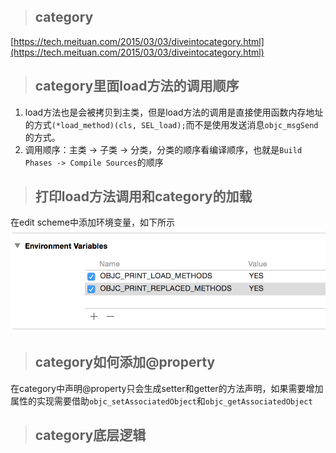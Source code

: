 > ## category

[https://tech.meituan.com/2015/03/03/diveintocategory.html](https://tech.meituan.com/2015/03/03/diveintocategory.html)

> ## category里面load方法的调用顺序

1. load方法也是会被拷贝到主类，但是load方法的调用是直接使用函数内存地址的方式`(*load_method)(cls, SEL_load);`而不是使用发送消息`objc_msgSend`的方式。
2. 调用顺序：主类 -&gt; 子类 -&gt; 分类，分类的顺序看编译顺序，也就是`Build Phases -> Compile Sources`的顺序

> ## 打印load方法调用和category的加载

在edit scheme中添加环境变量，如下所示![](/assets/import2019030601.png)

> ## category如何添加@property

在category中声明@property只会生成setter和getter的方法声明，如果需要增加属性的实现需要借助`objc_setAssociatedObject`和`objc_getAssociatedObject`

> ## category底层逻辑



